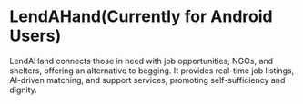 # LendAHand(Currently for Android Users)
LendAHand connects those in need with job opportunities, NGOs, and shelters, offering an alternative to begging. It provides real-time job listings, AI-driven matching, and support services, promoting self-sufficiency and dignity.
